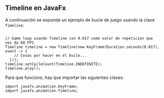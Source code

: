 ## Timeline en JavaFx

A continuación se exponde un ejemplo de bucle de juego usando la clase `Timeline`:

```

// Game loop usando Timeline con 0.017 como valor de repeticion que nos da 60 FPS
Timeline timeline = new Timeline(new KeyFrame(Duration.seconds(0.017), event -> {
    // Cosas por hacer en el bucle...
  }));                
timeline.setCycleCount(Timeline.INDEFINITE);
timeline.play();        
```

Para que funcione, hay que importar las siguientes clases:

```
import javafx.animation.KeyFrame;
import javafx.animation.Timeline;
```
